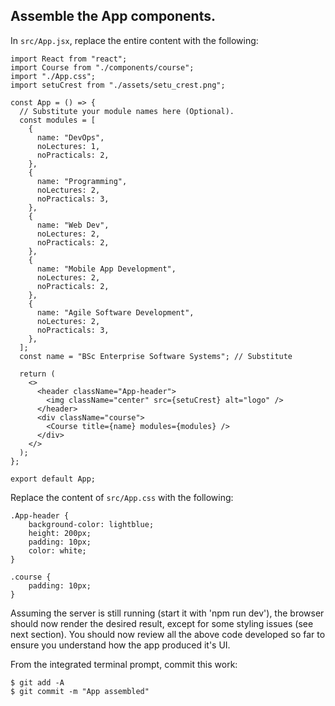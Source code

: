 ## Assemble the App components.

In `src/App.jsx`, replace the entire content with the following:
~~~
import React from "react";
import Course from "./components/course";
import "./App.css";
import setuCrest from "./assets/setu_crest.png";

const App = () => {
  // Substitute your module names here (Optional).
  const modules = [
    {
      name: "DevOps",
      noLectures: 1,
      noPracticals: 2,
    },
    {
      name: "Programming",
      noLectures: 2,
      noPracticals: 3,
    },
    {
      name: "Web Dev",
      noLectures: 2,
      noPracticals: 2,
    },
    {
      name: "Mobile App Development",
      noLectures: 2,
      noPracticals: 2,
    },
    {
      name: "Agile Software Development",
      noLectures: 2,
      noPracticals: 3,
    },
  ];
  const name = "BSc Enterprise Software Systems"; // Substitute

  return (
    <>
      <header className="App-header">
        <img className="center" src={setuCrest} alt="logo" />
      </header>
      <div className="course">
        <Course title={name} modules={modules} />
      </div>
    </>
  );
};

export default App;
~~~
Replace the content of `src/App.css` with the following:
~~~
.App-header {
    background-color: lightblue;
    height: 200px;
    padding: 10px;
    color: white;
}

.course {
    padding: 10px;
}
~~~
Assuming the server is still running (start it with 'npm run dev'), the browser should now render the desired result, except for some styling issues (see next section). You should now review all the above code developed so far to ensure you understand how the app produced it's UI.

From the integrated terminal prompt, commit this work:
~~~
$ git add -A
$ git commit -m "App assembled"
~~~